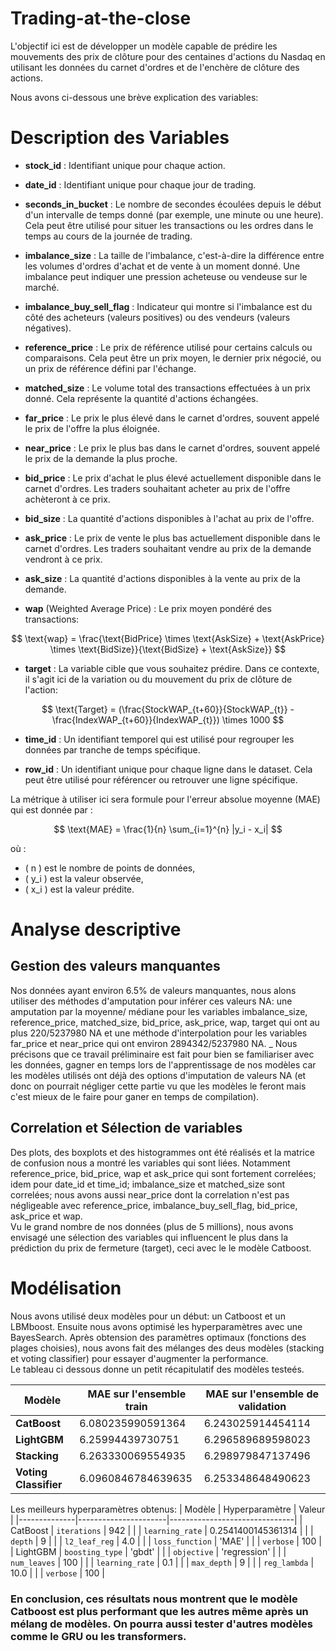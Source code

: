 # Trading-at-the-close

L'objectif ici est de développer un modèle capable de prédire les mouvements des prix de clôture pour des centaines d'actions du Nasdaq en utilisant les données du carnet d'ordres et de l'enchère de clôture des actions.

Nous avons ci-dessous une brève explication des variables:
# Description des Variables

- **stock_id** : Identifiant unique pour chaque action.

- **date_id** : Identifiant unique pour chaque jour de trading.

- **seconds_in_bucket** : Le nombre de secondes écoulées depuis le début d'un intervalle de temps donné (par exemple, une minute ou une heure). Cela peut être utilisé pour situer les transactions ou les ordres dans le temps au cours de la journée de trading.

- **imbalance_size** : La taille de l'imbalance, c'est-à-dire la différence entre les volumes d'ordres d'achat et de vente à un moment donné. Une imbalance peut indiquer une pression acheteuse ou vendeuse sur le marché.

- **imbalance_buy_sell_flag** : Indicateur qui montre si l'imbalance est du côté des acheteurs (valeurs positives) ou des vendeurs (valeurs négatives).

- **reference_price** : Le prix de référence utilisé pour certains calculs ou comparaisons. Cela peut être un prix moyen, le dernier prix négocié, ou un prix de référence défini par l'échange.

- **matched_size** : Le volume total des transactions effectuées à un prix donné. Cela représente la quantité d'actions échangées.

- **far_price** : Le prix le plus élevé dans le carnet d'ordres, souvent appelé le prix de l'offre la plus éloignée.

- **near_price** : Le prix le plus bas dans le carnet d'ordres, souvent appelé le prix de la demande la plus proche.

- **bid_price** : Le prix d'achat le plus élevé actuellement disponible dans le carnet d'ordres. Les traders souhaitant acheter au prix de l'offre achèteront à ce prix.

- **bid_size** : La quantité d'actions disponibles à l'achat au prix de l'offre.

- **ask_price** : Le prix de vente le plus bas actuellement disponible dans le carnet d'ordres. Les traders souhaitant vendre au prix de la demande vendront à ce prix.

- **ask_size** : La quantité d'actions disponibles à la vente au prix de la demande.

- **wap** (Weighted Average Price) : Le prix moyen pondéré des transactions:

$$
\text{wap} = \frac{\text{BidPrice} \times \text{AskSize} + \text{AskPrice} \times \text{BidSize}}{\text{BidSize} + \text{AskSize}}
$$

- **target** : La variable cible que vous souhaitez prédire. Dans ce contexte, il s'agit ici de la variation ou du mouvement du prix de clôture de l'action:


$$
\text{Target} = (\frac{StockWAP_{t+60}}{StockWAP_{t}} - \frac{IndexWAP_{t+60}}{IndexWAP_{t}}) \times 1000
$$

- **time_id** : Un identifiant temporel qui est utilisé pour regrouper les données par tranche de temps spécifique.

- **row_id** : Un identifiant unique pour chaque ligne dans le dataset. Cela peut être utilisé pour référencer ou retrouver une ligne spécifique.



La métrique à utiliser ici sera formule pour l'erreur absolue moyenne (MAE) qui est donnée par :

$$
\text{MAE} = \frac{1}{n} \sum_{i=1}^{n} |y_i - x_i|
$$

où :
- \( n \) est le nombre de points de données,
- \( y_i \) est la valeur observée,
- \( x_i \) est la valeur prédite.

# Analyse descriptive

## Gestion des valeurs manquantes
Nos données ayant environ 6.5% de valeurs manquantes, nous alons utiliser des méthodes d'amputation pour inférer ces valeurs NA: une amputation par la moyenne/ médiane pour les variables imbalance_size, reference_price, matched_size, bid_price, ask_price, wap, target qui ont au plus 220/5237980 NA et une méthode d'interpolation pour les variables far_price et near_price qui ont environ 2894342/5237980 NA. _
Nous précisons que ce travail préliminaire est fait pour bien se familiariser avec les données, gagner en temps lors de l'apprentissage de nos modèles car les modèles utilisés ont déjà des options d'imputation de valeurs NA (et donc on pourrait négliger cette partie vu que les modèles le feront mais c'est mieux de le faire pour ganer en temps de compilation). 

## Correlation et Sélection de variables
Des plots, des boxplots et des histogrammes ont été réalisés et la matrice de confusion nous a montré les variables qui sont liées. Notamment reference_price, bid_price, wap et ask_price qui sont fortement correlées; idem pour date_id et time_id; imbalance_size et matched_size sont correlées; nous avons aussi near_price dont la correlation n'est pas négligeable avec reference_price, imbalance_buy_sell_flag, bid_price, ask_price et wap.\
Vu le grand nombre de nos données (plus de 5 millions), nous avons envisagé une sélection des variables qui influencent le plus dans la prédiction du prix de fermeture (target), ceci avec le le modèle Catboost.

# Modélisation
Nous avons utilisé deux modèles pour un début: un Catboost et un LBMboost. Ensuite nous avons optimisé les hyperparamètres avec une BayesSearch. Après obtension des paramètres optimaux (fonctions des plages choisies), nous avons fait des mélanges des deus modèles (stacking et voting classifier) pour essayer d'augmenter la performance.\
Le tableau ci dessous donne un petit récapitulatif des modèles testeés.


| Modèle              | MAE sur l'ensemble train| MAE sur l'ensemble de validation |
|---------------------------------|----------------------------------|---------------|
| **CatBoost**                       | 6.080235990591364| 6.243025914454114     |           
|**LightGBM**           |6.25994439730751  | 6.296589689598023           |                   
| **Stacking**                    |   6.263330069554935                         |  6.298979847137496  |
|**Voting Classifier**|      6.0960846784639635       |   6.253348648490623          |


Les meilleurs hyperparamètres obtenus:
| Modèle       | Hyperparamètre       | Valeur                         |
|--------------|----------------------|-------------------------------|
| CatBoost     | `iterations`         | 942                           |
|              | `learning_rate`      | 0.2541400145361314            |
|              | `depth`              | 9                             |
|              | `l2_leaf_reg`        | 4.0                           |
|              | `loss_function`      | 'MAE'                         |
|              | `verbose`            | 100                           |
| LightGBM     | `boosting_type`      | 'gbdt'                        |
|              | `objective`          | 'regression'                  |
|              | `num_leaves`         | 100                           |
|              | `learning_rate`      | 0.1                           |
|              | `max_depth`          | 9                             |
|              | `reg_lambda`         | 10.0                          |
|              | `verbose`            | 100                           |


### En conclusion, ces résultats nous montrent que le modèle Catboost est plus performant que les autres même après un mélang de modèles. On pourra aussi tester d'autres modèles comme le GRU ou les transformers.
















